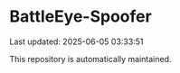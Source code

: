 # BattleEye-Spoofer

Last updated: 2025-06-05 03:33:51

This repository is automatically maintained.
